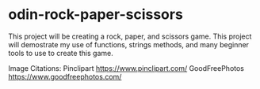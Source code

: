 # odin-rock-paper-scissors
This project will be creating a rock, paper, and scissors game. This project will demostrate my use of functions, strings methods, and many beginner tools to use to create this game.

Image Citations:
Pinclipart https://www.pinclipart.com/
GoodFreePhotos https://www.goodfreephotos.com/